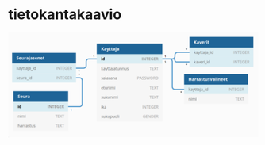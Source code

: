 # tietokantakaavio

<img src="https://github.com/elehtine/harrastuslista/blob/master/img/t-2.png" width="640">

